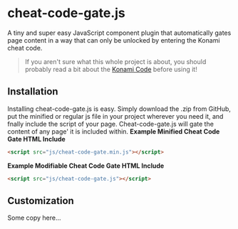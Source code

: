 # cheat-code-gate.js
A tiny and super easy JavaScript component plugin that automatically gates page content in a way that can only be unlocked by entering the Konami cheat code.

> If you aren't sure what this whole project is about, you should probably read a bit about the [Konami Code](https://en.wikipedia.org/wiki/Konami_Code) before using it!

## Installation
Installing cheat-code-gate.js is easy. Simply download the .zip from GitHub, put the minified or regular js file in your project wherever you need it, and fnally include the script of your page. Cheat-code-gate.js will gate the content of any page' it is included within.
**Example Minified Cheat Code Gate HTML Include**
```html
<script src="js/cheat-code-gate.min.js"></script>
```
**Example Modifiable Cheat Code Gate HTML Include**
```html
<script src="js/cheat-code-gate.js"></script>
```

## Customization
Some copy here...